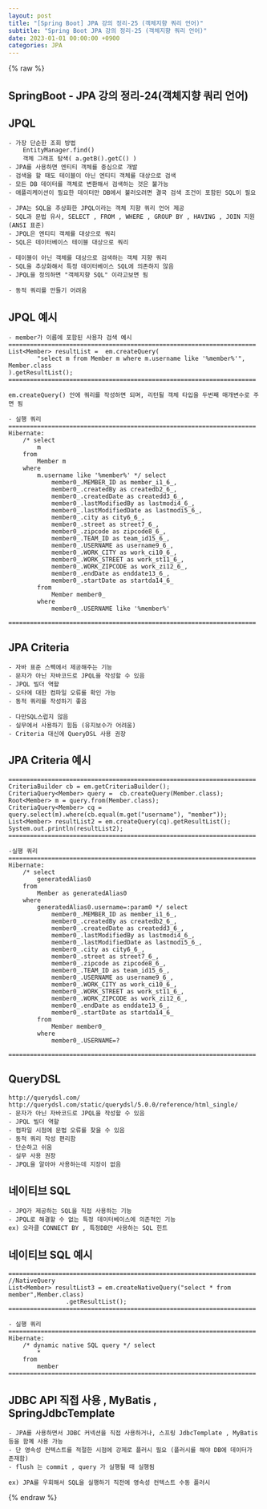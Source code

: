 ```yaml
---
layout: post
title: "[Spring Boot] JPA 강의 정리-25 (객체지향 쿼리 언어)"
subtitle: "Spring Boot JPA 강의 정리-25 (객체지향 쿼리 언어)"
date: 2023-01-01 00:00:00 +0900
categories: JPA
---
```

{% raw %}
## SpringBoot - JPA 강의 정리-24(객체지향 쿼리 언어)  
  
## JPQL  
	- 가장 단순한 조회 방법  
		EntityManager.find()  
		객체 그래프 탐색( a.getB().getC() )  
	- JPA를 사용하면 엔티티 객체를 중심으로 개발  
	- 검색을 할 때도 테이블이 아닌 엔티티 객체를 대상으로 검색  
	- 모든 DB 데이터를 객체로 변환해서 검색하는 것은 불가능  
	- 애플리케이션이 필요한 데이터만 DB에서 불러오려면 결국 검색 조건이 포함된 SQL이 필요  
  
	- JPA는 SQL을 추상화한 JPQL이라는 객체 지향 쿼리 언어 제공  
	- SQL과 문법 유사, SELECT , FROM , WHERE , GROUP BY , HAVING , JOIN 지원(ANSI 표준)  
	- JPQL은 엔티티 객체를 대상으로 쿼리  
	- SQL은 데이터베이스 테이블 대상으로 쿼리  
  
	- 테이블이 아닌 객체를 대상으로 검색하는 객체 지향 쿼리  
	- SQL을 추상화해서 특정 데이터베이스 SQL에 의존하지 않음  
	- JPQL을 정의하면 "객체지향 SQL" 이라고보면 됨  
  
	- 동적 쿼리를 만들기 어려움  
  
## JPQL 예시  
	- member가 이름에 포함된 사용자 검색 예시  
	=====================================================================  
	List<Member> resultList =  em.createQuery(  
			"select m from Member m where m.username like '%member%'", Member.class  
	).getResultList();  
	=====================================================================  
  
	em.createQuery() 안에 쿼리를 작성하면 되며, 리턴될 객체 타입을 두번째 매개변수로 주면 됨  
  
	- 실행 쿼리  
	=====================================================================  
	Hibernate:  
		/* select  
			m  
		from  
			Member m  
		where  
			m.username like '%member%' */ select  
				member0_.MEMBER_ID as member_i1_6_,  
				member0_.createdBy as createdb2_6_,  
				member0_.createdDate as createdd3_6_,  
				member0_.lastModifiedBy as lastmodi4_6_,  
				member0_.lastModifiedDate as lastmodi5_6_,  
				member0_.city as city6_6_,  
				member0_.street as street7_6_,  
				member0_.zipcode as zipcode8_6_,  
				member0_.TEAM_ID as team_id15_6_,  
				member0_.USERNAME as username9_6_,  
				member0_.WORK_CITY as work_ci10_6_,  
				member0_.WORK_STREET as work_st11_6_,  
				member0_.WORK_ZIPCODE as work_zi12_6_,  
				member0_.endDate as enddate13_6_,  
				member0_.startDate as startda14_6_  
			from  
				Member member0_  
			where  
				member0_.USERNAME like '%member%'  
  
	=====================================================================  
  
## JPA Criteria  
	- 자바 표준 스펙에서 제공해주는 기능  
	- 문자가 아닌 자바코드로 JPQL을 작성할 수 있음  
	- JPQL 빌더 역할  
	- 오타에 대한 컴파일 오류를 확인 가능  
	- 동적 쿼리를 작성하기 좋음  
  
	- 다만SQL스럽지 않음  
	- 실무에서 사용하기 힘듬 (유지보수가 어려움)  
	- Criteria 대신에 QueryDSL 사용 권장  
  
## JPA Criteria 예시  
  
	=====================================================================  
	CriteriaBuilder cb = em.getCriteriaBuilder();  
	CriteriaQuery<Member> query =  cb.createQuery(Member.class);  
	Root<Member> m = query.from(Member.class);  
	CriteriaQuery<Member> cq = query.select(m).where(cb.equal(m.get("username"), "member"));  
	List<Member> resultList2 = em.createQuery(cq).getResultList();  
	System.out.println(resultList2);  
	=====================================================================  
  
	-실행 쿼리  
	=====================================================================  
	Hibernate:  
		/* select  
			generatedAlias0  
		from  
			Member as generatedAlias0  
		where  
			generatedAlias0.username=:param0 */ select  
				member0_.MEMBER_ID as member_i1_6_,  
				member0_.createdBy as createdb2_6_,  
				member0_.createdDate as createdd3_6_,  
				member0_.lastModifiedBy as lastmodi4_6_,  
				member0_.lastModifiedDate as lastmodi5_6_,  
				member0_.city as city6_6_,  
				member0_.street as street7_6_,  
				member0_.zipcode as zipcode8_6_,  
				member0_.TEAM_ID as team_id15_6_,  
				member0_.USERNAME as username9_6_,  
				member0_.WORK_CITY as work_ci10_6_,  
				member0_.WORK_STREET as work_st11_6_,  
				member0_.WORK_ZIPCODE as work_zi12_6_,  
				member0_.endDate as enddate13_6_,  
				member0_.startDate as startda14_6_  
			from  
				Member member0_  
			where  
				member0_.USERNAME=?  
  
	=====================================================================  
## QueryDSL  
	http://querydsl.com/  
	http://querydsl.com/static/querydsl/5.0.0/reference/html_single/  
	- 문자가 아닌 자바코드로 JPQL을 작성할 수 있음  
	- JPQL 빌더 역할  
	- 컴파일 시점에 문법 오류를 찾을 수 있음  
	- 동적 쿼리 작성 편리함  
	- 단순하고 쉬움  
	- 실무 사용 권장  
	- JPQL을 알아야 사용하는데 지장이 없음  
  
## 네이티브 SQL  
	- JPQ가 제공하는 SQL을 직접 사용하는 기능  
	- JPQL로 해결할 수 없는 특정 데이터베이스에 의존적인 기능  
	ex) 오라클 CONNECT BY , 특정DB만 사용하는 SQL 힌트  
  
## 네이티브 SQL 예시  
	=====================================================================  
	//NativeQuery  
	List<Member> resultList3 = em.createNativeQuery("select * from member",Member.class)  
					.getResultList();  
	=====================================================================  
  
	- 실행 쿼리  
	=====================================================================  
	Hibernate:  
		/* dynamic native SQL query */ select  
			*  
		from  
			member  
	=====================================================================  
  
## JDBC API 직접 사용 , MyBatis , SpringJdbcTemplate  
	- JPA를 사용하면서 JDBC 커넥션을 직접 사용하거나, 스프링 JdbcTemplate , MyBatis등을 함꼐 사용 가능  
	- 단 영속성 컨텍스트를 적절한 시점에 강제로 플러시 필요 (플러시를 해야 DB에 데이터가 존재함)  
	- flush 는 commit , query 가 실행될 때 실행됨  
  
	ex) JPA를 우회해서 SQL을 실행하기 직전에 영속성 컨텍스트 수동 플러시  
  

{% endraw %}
